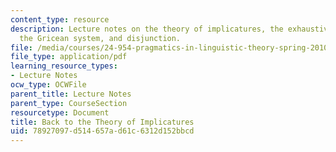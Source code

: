 ```yaml
---
content_type: resource
description: Lecture notes on the theory of implicatures, the exhaustivity generalization,
  the Gricean system, and disjunction.
file: /media/courses/24-954-pragmatics-in-linguistic-theory-spring-2010/78927097d514657ad61c6312d152bbcd_MIT24_954S10_lec05.pdf
file_type: application/pdf
learning_resource_types:
- Lecture Notes
ocw_type: OCWFile
parent_title: Lecture Notes
parent_type: CourseSection
resourcetype: Document
title: Back to the Theory of Implicatures
uid: 78927097-d514-657a-d61c-6312d152bbcd
---
```

